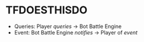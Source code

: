 # TFDOESTHISDO

- Queries: Player _queries_ -> Bot Battle Engine
- Event: Bot Battle Engine _notifies_ -> Player of _event_
